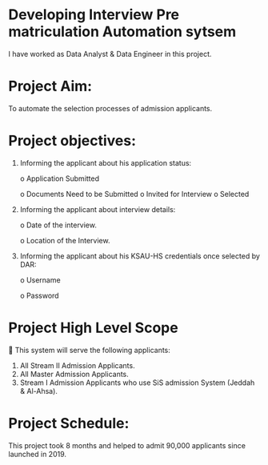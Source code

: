 # Developing Interview Pre matriculation Automation sytsem
I have worked as Data Analyst & Data Engineer in this project.
# Project Aim:
To automate the selection processes of admission applicants.
# Project objectives:
1. Informing the applicant about his application status:
 
   o Application Submitted 
   
   o Documents Need to be Submitted o Invited for Interview o Selected 
2. Informing the applicant about interview details: 

   o Date of the interview. 
   
   o Location of the Interview. 
   
3. Informing the applicant about his KSAU-HS credentials once selected by DAR:

   o Username 
   
   o Password
# Project High Level Scope
 This system will serve the following applicants: 
1. All Stream II Admission Applicants. 
2. All Master Admission Applicants. 
3. Stream I Admission Applicants who use SiS admission System (Jeddah & Al-Ahsa).
# Project Schedule:
This project took 8 months and helped to admit 90,000 applicants since launched in 2019.
